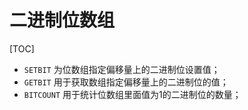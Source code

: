 # 二进制位数组

[TOC]

- `SETBIT` 为位数组指定偏移量上的二进制位设置值；
- `GETBIT` 用于获取数组指定偏移量上的二进制位的值；
- `BITCOUNT` 用于统计位数组里面值为1的二进制位的数量；